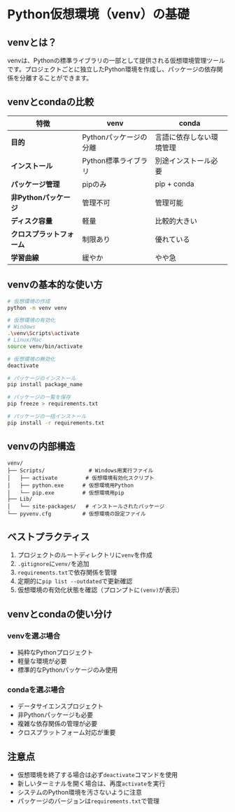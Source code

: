 # Python仮想環境（venv）の基礎

## venvとは？
venvは、Pythonの標準ライブラリの一部として提供される仮想環境管理ツールです。プロジェクトごとに独立したPython環境を作成し、パッケージの依存関係を分離することができます。

## venvとcondaの比較

| 特徴 | venv | conda |
|------|------|-------|
| **目的** | Pythonパッケージの分離 | 言語に依存しない環境管理 |
| **インストール** | Python標準ライブラリ | 別途インストール必要 |
| **パッケージ管理** | pipのみ | pip + conda |
| **非Pythonパッケージ** | 管理不可 | 管理可能 |
| **ディスク容量** | 軽量 | 比較的大きい |
| **クロスプラットフォーム** | 制限あり | 優れている |
| **学習曲線** | 緩やか | やや急 |

## venvの基本的な使い方

```bash
# 仮想環境の作成
python -m venv venv

# 仮想環境の有効化
# Windows
.\venv\Scripts\activate
# Linux/Mac
source venv/bin/activate

# 仮想環境の無効化
deactivate

# パッケージのインストール
pip install package_name

# パッケージの一覧を保存
pip freeze > requirements.txt

# パッケージの一括インストール
pip install -r requirements.txt
```

## venvの内部構造
```
venv/
├── Scripts/              # Windows用実行ファイル
│   ├── activate         # 仮想環境有効化スクリプト
│   ├── python.exe      # 仮想環境用Python
│   └── pip.exe         # 仮想環境用pip
├── Lib/
│   └── site-packages/   # インストールされたパッケージ
└── pyvenv.cfg          # 仮想環境の設定ファイル
```

## ベストプラクティス
1. プロジェクトのルートディレクトリに`venv`を作成
2. `.gitignore`に`venv/`を追加
3. `requirements.txt`で依存関係を管理
4. 定期的に`pip list --outdated`で更新確認
5. 仮想環境の有効化状態を確認（プロンプトに`(venv)`が表示）

## venvとcondaの使い分け

### venvを選ぶ場合
- 純粋なPythonプロジェクト
- 軽量な環境が必要
- 標準的なPythonパッケージのみ使用

### condaを選ぶ場合
- データサイエンスプロジェクト
- 非Pythonパッケージも必要
- 複雑な依存関係の管理が必要
- クロスプラットフォーム対応が重要

## 注意点
- 仮想環境を終了する場合は必ず`deactivate`コマンドを使用
- 新しいターミナルを開く場合は、再度`activate`を実行
- システムのPython環境を汚さないように注意
- パッケージのバージョンは`requirements.txt`で管理 